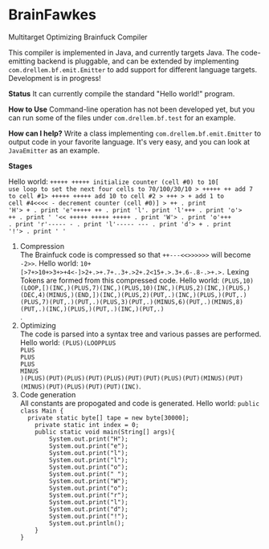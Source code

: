 BrainFawkes
===========

Multitarget Optimizing Brainfuck Compiler

This compiler is implemented in Java, and currently targets Java. The code-emitting backend is pluggable, and can be extended by implementing <code>com.drellem.bf.emit.Emitter</code> to add support for different language targets. Development is in progress!

<b>Status</b>
It can currently compile the standard "Hello world!" program.

<b>How to Use</b>
Command-line operation has not been developed yet, but you can run some of the files under <code>com.drellem.bf.test</code> for an example.

<b>How can I help?</b>
Write a class implementing <code>com.drellem.bf.emit.Emitter</code> to output code in your favorite language. It's very easy, and you can look at <code>JavaEmitter</code> as an example.

<b>Stages</b>

Hello world: <code>+++++ +++++             initialize counter (cell #0) to 10[                       use loop to set the next four cells to 70/100/30/10 > +++++ ++              add  7 to cell #1> +++++ +++++           add 10 to cell #2 > +++    > +                     add  1 to cell #4<<<< -                  decrement counter (cell #0)]                   > ++ .                  print 'H'> + .                   print 'e'+++++ ++ .              print 'l'.                       print 'l'+++ .                   print 'o'> ++ .                  print ' '<< +++++ +++++ +++++ .  print 'W'> .                     print 'o'+++ .                   print 'r'----- - .               print 'l'----- --- .             print 'd'> + .                   print '!'> .                     print '
'</code>

<ol>
  <li>Compression</li>
  The Brainfuck code is compressed so that <code>++---<<>>>>>></code> will become <code>-2>></code>.
  Hello world: <code>10+[>7+>10+>3+>+4<-]>2+.>+.7+..3+.>2+.2<15+.>.3+.6-.8-.>+.>.</code>
  
  </li>Lexing</li>
  Tokens are formed from this compressed code.
  Hello world: <code>(PLUS,10)(LOOP,[)(INC,)(PLUS,7)(INC,)(PLUS,10)(INC,)(PLUS,2)(INC,)(PLUS,)(DEC,4)(MINUS,)(END,])(INC,)(PLUS,2)(PUT,.)(INC,)(PLUS,)(PUT,.)(PLUS,7)(PUT,.)(PUT,.)(PLUS,3)(PUT,.)(MINUS,6)(PUT,.)(MINUS,8)(PUT,.)(INC,)(PLUS,)(PUT,.)(INC,)(PUT,.)
</code>.

  <li>Optimizing</li>
  The code is parsed into a syntax tree and various passes are performed.
  Hello world: <code>(PLUS)(LOOPPLUS
PLUS
PLUS
PLUS
MINUS
)(PLUS)(PUT)(PLUS)(PUT)(PLUS)(PUT)(PUT)(PLUS)(PUT)(MINUS)(PUT)(MINUS)(PUT)(PLUS)(PUT)(PUT)(INC)</code>.

  <li>Code generation</li>
  All constants are propogated and code is generated.
  Hello world: <code>public class Main {
  private static byte[] tape = new byte[30000];
	private static int index = 0;
	public static void main(String[] args){
		System.out.print("H");
		System.out.print("e");
		System.out.print("l");
		System.out.print("l");
		System.out.print("o");
		System.out.print(" ");
		System.out.print("W");
		System.out.print("o");
		System.out.print("r");
		System.out.print("l");
		System.out.print("d");
		System.out.print("!");
		System.out.println();
	}
}
</code>
</ol>
